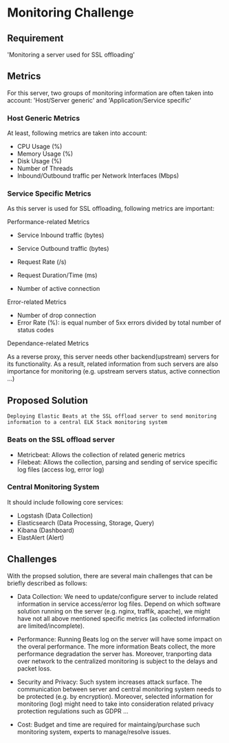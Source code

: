 # Monitoring Challenge

## Requirement
'Monitoring a server used for SSL offloading'

## Metrics
For this server, two groups of monitoring information are often taken into account: 'Host/Server generic' and 'Application/Service specific'

### Host Generic Metrics
At least, following metrics are taken into account:
* CPU Usage (%)
* Memory Usage (%)
* Disk Usage (%)
* Number of Threads
* Inbound/Outbound traffic per Network Interfaces (Mbps)


### Service Specific Metrics
As this server is used for SSL offloading, following metrics are important:

Performance-related Metrics
* Service Inbound traffic (bytes)
* Service Outbound traffic (bytes)

* Request Rate (/s)
* Request Duration/Time (ms)

* Number of active connection 

Error-related Metrics
* Number of drop connection
* Error Rate (%): is equal number of 5xx errors divided by total number of status codes


Dependance-related Metrics

As a reverse proxy, this server needs other backend(upstream) servers for its functionality. As a result, related information from such servers are also importance for monitoring (e.g. upstream servers status, active connection ...) 


## Proposed Solution
```Deploying Elastic Beats at the SSL offload server to send monitoring information to a central ELK Stack monitoring system```

### Beats on the SSL offload server
* Metricbeat: Allows the collection of related generic metrics
* Filebeat: Allows the collection, parsing and sending of service specific log files (access log, error log)

### Central Monitoring System
It should include following core services:
* Logstash (Data Collection)
* Elasticsearch (Data Processing, Storage, Query)
* Kibana (Dashboard)
* ElastAlert (Alert)

## Challenges
With the propsed solution, there are several main challenges that can be briefly described as follows:
* Data Collection: We need to update/configure server to include related information in service access/error log files. Depend on which software solution running on the server (e.g. nginx, traffik, apache), we might have not all above mentioned specific metrics (as collected information are limited/incomplete).     

* Performance: Running Beats log on the server will have some impact on the overal performance. The more information Beats collect, the more performance degradation the server has. Moreover, tranporting data over network to the centralized monitoring is subject to the delays and packet loss.

* Security and Privacy: Such system increases attack surface. The communication between server and central monitoring system needs to be protected (e.g. by encryption). Moreover, selected information for monitoring (log) might need to take into consideration related privacy protection regulations such as GDPR ...   

* Cost: Budget and time are required for maintaing/purchase such monitoring system, experts to manage/resolve issues.  
